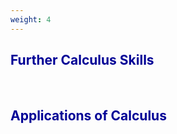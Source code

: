 ```yaml
---
weight: 4
---
```


## <span style="color:RGB(0,0,150"> Further Calculus Skills </span> 
<br>

## <span style="color:RGB(0,0,150"> Applications of Calculus </span> 
<br>